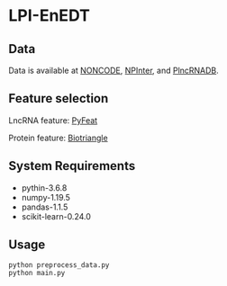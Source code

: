 # LPI-EnEDT
## Data
Data is available at [NONCODE](http://www.noncode.org/), [NPInter](http://bigdata.ibp.ac.cn/npinter3/index.htm), and [PlncRNADB](http://bis.zju.edu.cn/PlncRNADB/).
## Feature selection
LncRNA feature: [PyFeat](https://github.com/mrzResearchArena/PyFeat)

Protein feature: [Biotriangle](http://biotriangle.scbdd.com/protein/index/)
## System Requirements
* pythin-3.6.8
* numpy-1.19.5
* pandas-1.1.5
* scikit-learn-0.24.0
## Usage
```
python preprocess_data.py
python main.py
```
